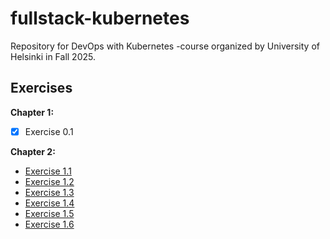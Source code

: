 # fullstack-kubernetes

Repository for DevOps with Kubernetes -course organized by University of Helsinki in Fall 2025.

## Exercises

**Chapter 1:**

- [x] Exercise 0.1

**Chapter 2:**

- [Exercise 1.1](https://github.com/LeeviHalme/fullstack-kubernetes/tree/1.1/log-output)
- [Exercise 1.2](https://github.com/LeeviHalme/fullstack-kubernetes/tree/1.2/todo-app)
- [Exercise 1.3](https://github.com/LeeviHalme/fullstack-kubernetes/tree/1.3/log-output)
- [Exercise 1.4](https://github.com/LeeviHalme/fullstack-kubernetes/tree/1.4/todo-app)
- [Exercise 1.5](https://github.com/LeeviHalme/fullstack-kubernetes/tree/1.5/todo-app)
- [Exercise 1.6](https://github.com/LeeviHalme/fullstack-kubernetes/tree/1.6/todo-app)

